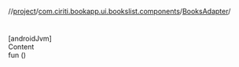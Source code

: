 //[project](../../index.md)/[com.ciriti.bookapp.ui.bookslist.components](../index.md)/[BooksAdapter](index.md)/[<init>](-init-.md)



# <init>  
[androidJvm]  
Content  
fun [<init>](-init-.md)()  



